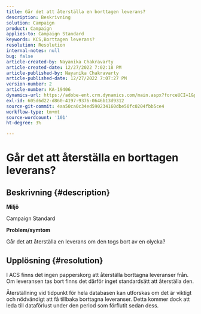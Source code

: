 ```yaml
---
title: Går det att återställa en borttagen leverans?
description: Beskrivning
solution: Campaign
product: Campaign
applies-to: Campaign Standard
keywords: KCS,Borttagen leverans?
resolution: Resolution
internal-notes: null
bug: false
article-created-by: Nayanika Chakravarty
article-created-date: 12/27/2022 7:02:18 PM
article-published-by: Nayanika Chakravarty
article-published-date: 12/27/2022 7:07:27 PM
version-number: 2
article-number: KA-19406
dynamics-url: https://adobe-ent.crm.dynamics.com/main.aspx?forceUCI=1&pagetype=entityrecord&etn=knowledgearticle&id=2a233af7-1886-ed11-81ac-6045bd006079
exl-id: 605d6d22-d860-4197-9376-0646b13d9312
source-git-commit: 4aa50ca0c34ed590234160dbe50fc0204fbb5ce4
workflow-type: tm+mt
source-wordcount: '101'
ht-degree: 3%

---
```


# Går det att återställa en borttagen leverans?

## Beskrivning {#description}


<b>Miljö</b>

Campaign Standard

<b>Problem/symtom</b>

Går det att återställa en leverans om den togs bort av en olycka?


## Upplösning {#resolution}


I ACS finns det ingen papperskorg att återställa borttagna leveranser från. Om leveransen tas bort finns det därför inget standardsätt att återställa den.

Återställning vid tidpunkt för hela databasen kan utforskas om det är viktigt och nödvändigt att få tillbaka borttagna leveranser. Detta kommer dock att leda till dataförlust under den period som förflutit sedan dess.
